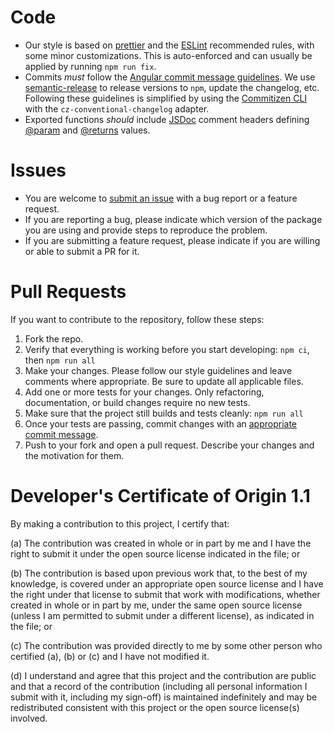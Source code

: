 # Code
* Our style is based on [prettier](https://prettier.io/) and the [ESLint](https://eslint.org/) recommended rules, with some minor customizations. This is auto-enforced and can usually be applied by running `npm run fix`.
* Commits _must_ follow the [Angular commit message guidelines](https://github.com/angular/angular/blob/master/CONTRIBUTING.md#-commit-message-guidelines). We use [semantic-release](https://github.com/semantic-release/semantic-release) to release versions to `npm`, update the changelog, etc. Following these guidelines is simplified by using the [Commitizen CLI](https://github.com/commitizen/cz-cli) with the `cz-conventional-changelog` adapter.
* Exported functions _should_ include [JSDoc](https://jsdoc.app) comment headers defining [@param](https://jsdoc.app/tags-param.html) and [@returns](https://jsdoc.app/tags-returns.html) values.

# Issues
* You are welcome to [submit an issue](https://github.com/IBM/openapi-validator/issues) with a bug report or a feature request.
* If you are reporting a bug, please indicate which version of the package you are using and provide steps to reproduce the problem.
* If you are submitting a feature request, please indicate if you are willing or able to submit a PR for it.

# Pull Requests
If you want to contribute to the repository, follow these steps:
1. Fork the repo.
2. Verify that everything is working before you start developing: `npm ci`, then `npm run all`
3. Make your changes. Please follow our style guidelines and leave comments where appropriate. Be sure to update all applicable files.
4. Add one or more tests for your changes. Only refactoring, documentation, or build changes require no new tests.
5. Make sure that the project still builds and tests cleanly: `npm run all`
6. Once your tests are passing, commit changes with an [appropriate commit message](https://github.com/angular/angular/blob/master/CONTRIBUTING.md#-commit-message-guidelines).
7. Push to your fork and open a pull request. Describe your changes and the motivation for them.

# Developer's Certificate of Origin 1.1

By making a contribution to this project, I certify that:

(a) The contribution was created in whole or in part by me and I
   have the right to submit it under the open source license
   indicated in the file; or

(b) The contribution is based upon previous work that, to the best
   of my knowledge, is covered under an appropriate open source
   license and I have the right under that license to submit that
   work with modifications, whether created in whole or in part
   by me, under the same open source license (unless I am
   permitted to submit under a different license), as indicated
   in the file; or

(c) The contribution was provided directly to me by some other
   person who certified (a), (b) or (c) and I have not modified
   it.

(d) I understand and agree that this project and the contribution
   are public and that a record of the contribution (including all
   personal information I submit with it, including my sign-off) is
   maintained indefinitely and may be redistributed consistent with
   this project or the open source license(s) involved.

